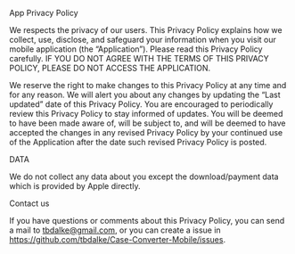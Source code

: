 App Privacy Policy

We respects the privacy of our users. This Privacy Policy explains how we collect, use, disclose, and safeguard your information when you visit our mobile application (the “Application”). Please read this Privacy Policy carefully. IF YOU DO NOT AGREE WITH THE TERMS OF THIS PRIVACY POLICY, PLEASE DO NOT ACCESS THE APPLICATION.

We reserve the right to make changes to this Privacy Policy at any time and for any reason. We will alert you about any changes by updating the “Last updated” date of this Privacy Policy. You are encouraged to periodically review this Privacy Policy to stay informed of updates. You will be deemed to have been made aware of, will be subject to, and will be deemed to have accepted the changes in any revised Privacy Policy by your continued use of the Application after the date such revised Privacy Policy is posted.

DATA

We do not collect any data about you except the download/payment data which is provided by Apple directly.

Contact us

If you have questions or comments about this Privacy Policy, you can send a mail to tbdalke@gmail.com, or you can create a issue in https://github.com/tbdalke/Case-Converter-Mobile/issues.
